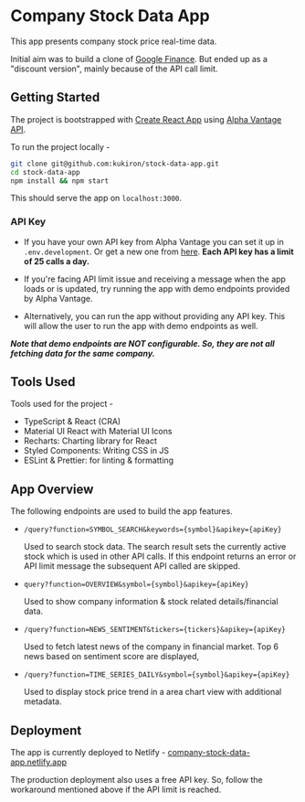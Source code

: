 # Company Stock Data App

This app presents company stock price real-time data.

Initial aim was to build a clone of [Google Finance](https://www.google.com/finance/). But ended up as a "discount version", mainly because of the API call limit.

## Getting Started

The project is bootstrapped with [Create React App](https://github.com/facebook/create-react-app) using [Alpha Vantage API](https://www.alphavantage.co/documentation/#).

To run the project locally -

```bash
git clone git@github.com:kukiron/stock-data-app.git
cd stock-data-app
npm install && npm start
```

This should serve the app on `localhost:3000`.

### API Key

- If you have your own API key from Alpha Vantage you can set it up in `.env.development`. Or get a new one from [here](https://www.alphavantage.co/support/#api-key). **Each API key has a limit of 25 calls a day.**

- If you're facing API limit issue and receiving a message when the app loads or is updated, try running the app with demo endpoints provided by Alpha Vantage.

- Alternatively, you can run the app without providing any API key. This will allow the user to run the app with demo endpoints as well.

_**Note that demo endpoints are NOT configurable. So, they are not all fetching data for the same company.**_

## Tools Used

Tools used for the project -

- TypeScript & React (CRA)
- Material UI React with Material UI Icons
- Recharts: Charting library for React
- Styled Components: Writing CSS in JS
- ESLint & Prettier: for linting & formatting

## App Overview

The following endpoints are used to build the app features.

- `/query?function=SYMBOL_SEARCH&keywords={symbol}&apikey={apiKey}`

  Used to search stock data. The search result sets the currently active stock which is used in other API calls. If this endpoint returns an error or API limit message the subsequent API called are skipped.

- `query?function=OVERVIEW&symbol={symbol}&apikey={apiKey}`

  Used to show company information & stock related details/financial data.

- `/query?function=NEWS_SENTIMENT&tickers={tickers}&apikey={apiKey}`

  Used to fetch latest news of the company in financial market. Top 6 news based on sentiment score are displayed,

- `/query?function=TIME_SERIES_DAILY&symbol={symbol}&apikey={apiKey}`

   Used to display stock price trend in a area chart view with additional metadata.

## Deployment

The app is currently deployed to Netlify - [company-stock-data-app.netlify.app](https://company-stock-data-app.netlify.app/)

The production deployment also uses a free API key. So, follow the workaround mentioned above if the API limit is reached.

